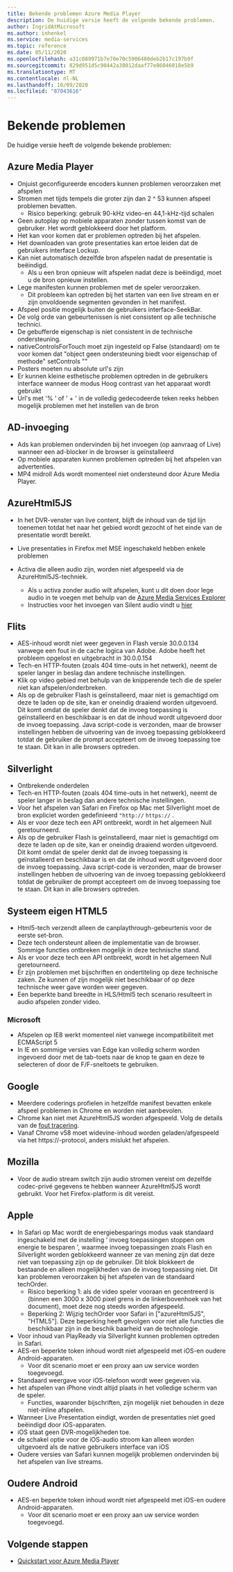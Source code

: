 ```yaml
---
title: Bekende problemen Azure Media Player
description: De huidige versie heeft de volgende bekende problemen.
author: IngridAtMicrosoft
ms.author: inhenkel
ms.service: media-services
ms.topic: reference
ms.date: 05/11/2020
ms.openlocfilehash: a31c089971b7e70e70c5906480deb2b17c197b9f
ms.sourcegitcommit: 829d951d5c90442a38012daaf77e86046018e5b9
ms.translationtype: MT
ms.contentlocale: nl-NL
ms.lasthandoff: 10/09/2020
ms.locfileid: "87043616"
---
```

# <a name="known-issues"></a>Bekende problemen #

De huidige versie heeft de volgende bekende problemen:

## <a name="azure-media-player"></a>Azure Media Player ##

- Onjuist geconfigureerde encoders kunnen problemen veroorzaken met afspelen
- Stromen met tijds tempels die groter zijn dan 2 ^ 53 kunnen afspeel problemen bevatten.
  - Risico beperking: gebruik 90-kHz video-en 44,1-kHz-tijd schalen
- Geen autoplay op mobiele apparaten zonder tussen komst van de gebruiker. Het wordt geblokkeerd door het platform.
- Het kan voor komen dat er problemen optreden bij het afspelen.
- Het downloaden van grote presentaties kan ertoe leiden dat de gebruikers interface Lockup.
- Kan niet automatisch dezelfde bron afspelen nadat de presentatie is beëindigd.
  - Als u een bron opnieuw wilt afspelen nadat deze is beëindigd, moet u de bron opnieuw instellen.
- Lege manifesten kunnen problemen met de speler veroorzaken.
  - Dit probleem kan optreden bij het starten van een live stream en er zijn onvoldoende segmenten gevonden in het manifest.
- Afspeel positie mogelijk buiten de gebruikers interface-SeekBar.
- De volg orde van gebeurtenissen is niet consistent op alle technische technici.
- De gebufferde eigenschap is niet consistent in de technische ondersteuning.
- nativeControlsForTouch moet zijn ingesteld op False (standaard) om te voor komen dat "object geen ondersteuning biedt voor eigenschap of methode" setControls ""
- Posters moeten nu absolute url's zijn
- Er kunnen kleine esthetische problemen optreden in de gebruikers interface wanneer de modus Hoog contrast van het apparaat wordt gebruikt
- Url's met '% ' of ' + ' in de volledig gedecodeerde teken reeks hebben mogelijk problemen met het instellen van de bron

## <a name="ad-insertion"></a>AD-invoeging ##

- Ads kan problemen ondervinden bij het invoegen (op aanvraag of Live) wanneer een ad-blocker in de browser is geïnstalleerd
- Op mobiele apparaten kunnen problemen optreden bij het afspelen van advertenties.
- MP4 midroll Ads wordt momenteel niet ondersteund door Azure Media Player.

## <a name="azurehtml5js"></a>AzureHtml5JS ##

- In het DVR-venster van live content, blijft de inhoud van de tijd lijn toenemen totdat het naar het gebied wordt gezocht of het einde van de presentatie wordt bereikt.
- Live presentaties in Firefox met MSE ingeschakeld hebben enkele problemen

- Activa die alleen audio zijn, worden niet afgespeeld via de AzureHtml5JS-techniek.
  - Als u activa zonder audio wilt afspelen, kunt u dit doen door lege audio in te voegen met behulp van de [Azure Media Services Explorer](https://aka.ms/amse)
  - Instructies voor het invoegen van Silent audio vindt u [hier](../previous/media-services-advanced-encoding-with-mes.md#silent_audio)

## <a name="flash"></a>Flits ##

- AES-inhoud wordt niet weer gegeven in Flash versie 30.0.0.134 vanwege een fout in de cache logica van Adobe. Adobe heeft het probleem opgelost en uitgebracht in 30.0.0.154
- Tech-en HTTP-fouten (zoals 404 time-outs in het netwerk), neemt de speler langer in beslag dan andere technische instellingen.
- Klik op video gebied met behulp van de knipperende tech die de speler niet kan afspelen/onderbreken.
- Als op de gebruiker Flash is geïnstalleerd, maar niet is gemachtigd om deze te laden op de site, kan er oneindig draaiend worden uitgevoerd. Dit komt omdat de speler denkt dat de invoeg toepassing is geïnstalleerd en beschikbaar is en dat de inhoud wordt uitgevoerd door de invoeg toepassing. Java script-code is verzonden, maar de browser instellingen hebben de uitvoering van de invoeg toepassing geblokkeerd totdat de gebruiker de prompt accepteert om de invoeg toepassing toe te staan. Dit kan in alle browsers optreden.  

## <a name="silverlight"></a>Silverlight ##

- Ontbrekende onderdelen
- Tech-en HTTP-fouten (zoals 404 time-outs in het netwerk), neemt de speler langer in beslag dan andere technische instellingen.
- Voor het afspelen van Safari en Firefox op Mac met Silverlight moet de bron expliciet worden gedefinieerd `"http://` `https://` .
- Als er voor deze tech een API ontbreekt, wordt in het algemeen Null geretourneerd.
- Als op de gebruiker Flash is geïnstalleerd, maar niet is gemachtigd om deze te laden op de site, kan er oneindig draaiend worden uitgevoerd. Dit komt omdat de speler denkt dat de invoeg toepassing is geïnstalleerd en beschikbaar is en dat de inhoud wordt uitgevoerd door de invoeg toepassing. Java script-code is verzonden, maar de browser instellingen hebben de uitvoering van de invoeg toepassing geblokkeerd totdat de gebruiker de prompt accepteert om de invoeg toepassing toe te staan. Dit kan in alle browsers optreden.  

## <a name="native-html5"></a>Systeem eigen HTML5 ##

- Html5-tech verzendt alleen de canplaythrough-gebeurtenis voor de eerste set-bron.
- Deze tech ondersteunt alleen de implementatie van de browser.  Sommige functies ontbreken mogelijk in deze technische stand.  
- Als er voor deze tech een API ontbreekt, wordt in het algemeen Null geretourneerd.
- Er zijn problemen met bijschriften en ondertiteling op deze technische zaken. Ze kunnen of zijn mogelijk niet beschikbaar of op deze technische weer gave worden weer gegeven.
- Een beperkte band breedte in HLS/Html5 tech scenario resulteert in audio afspelen zonder video.

### <a name="microsoft"></a>Microsoft ###

- Afspelen op IE8 werkt momenteel niet vanwege incompatibiliteit met ECMAScript 5
- In IE en sommige versies van Edge kan volledig scherm worden ingevoerd door met de tab-toets naar de knop te gaan en deze te selecteren of door de F/F-sneltoets te gebruiken.

## <a name="google"></a>Google ##

- Meerdere coderings profielen in hetzelfde manifest bevatten enkele afspeel problemen in Chrome en worden niet aanbevolen.
- Chrome kan niet met AzureHtml5JS worden afgespeeld. Volg de details van de [fout tracering](https://bugs.chromium.org/p/chromium/issues/detail?id=534301).
- Vanaf Chrome v58 moet widevine-inhoud worden geladen/afgespeeld via het https://-protocol, anders mislukt het afspelen.

## <a name="mozilla"></a>Mozilla ##

- Voor de audio stream switch zijn audio stromen vereist om dezelfde codec-privé gegevens te hebben wanneer AzureHtml5JS wordt gebruikt. Voor het Firefox-platform is dit vereist.

## <a name="apple"></a>Apple ##

- In Safari op Mac wordt de energiebesparings modus vaak standaard ingeschakeld met de instelling ' invoeg toepassingen stoppen om energie te besparen ', waarmee invoeg toepassingen zoals Flash en Silverlight worden geblokkeerd wanneer ze van mening zijn dat deze niet van toepassing zijn op de gebruiker. Dit blok blokkeert de bestaande en alleen mogelijkheden van de invoeg toepassing niet. Dit kan problemen veroorzaken bij het afspelen van de standaard techOrder.
  - Risico beperking 1: als de video speler vooraan en gecentreerd is (binnen een 3000 x 3000 pixel grens in de linkerbovenhoek van het document), moet deze nog steeds worden afgespeeld.
  - Beperking 2: Wijzig techOrder voor Safari in ["azureHtml5JS", "HTML5"]. Deze beperking heeft gevolgen voor niet alle functies die beschikbaar zijn in de beschik baarheid van de technologie.
- Voor inhoud van PlayReady via Silverlight kunnen problemen optreden in Safari.
- AES-en beperkte token inhoud wordt niet afgespeeld met iOS-en oudere Android-apparaten.
  - Voor dit scenario moet er een proxy aan uw service worden toegevoegd.
- Standaard weergave voor iOS-telefoon wordt weer gegeven via.
- het afspelen van iPhone vindt altijd plaats in het volledige scherm van de speler.
  - Functies, waaronder bijschriften, zijn mogelijk niet behouden in deze niet-inline afspelen.
- Wanneer Live Presentation eindigt, worden de presentaties niet goed beëindigd door iOS-apparaten.
- iOS staat geen DVR-mogelijkheden toe.
- de schakel optie voor de iOS-audio stroom kan alleen worden uitgevoerd als de native gebruikers interface van iOS
- Oudere versies van Safari kunnen mogelijk problemen ondervinden bij het afspelen van live streams.

## <a name="older-android"></a>Oudere Android ##

- AES-en beperkte token inhoud wordt niet afgespeeld met iOS-en oudere Android-apparaten.
  - Voor dit scenario moet er een proxy aan uw service worden toegevoegd.

## <a name="next-steps"></a>Volgende stappen ##

- [Quickstart voor Azure Media Player](azure-media-player-quickstart.md)
